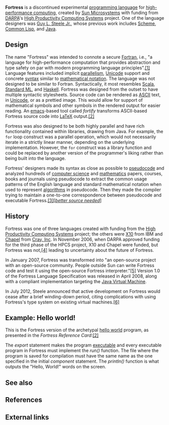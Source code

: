 **Fortress** is a discontinued experimental [programming language][0] for [high-performance computing][1], created by [Sun Microsystems][2] with funding from [DARPA][3]'s [High Productivity Computing Systems][4] project. One of the language designers was [Guy L. Steele Jr.][5], whose previous work includes [Scheme][6], [Common Lisp][7], and [Java][8].

## Design

The name "Fortress" was intended to connote a secure [Fortran][9], i.e., "a language for high-performance computation that provides abstraction and type safety on par with modern programming language principles".[\[1\]][10] Language features included implicit [parallelism][11], [Unicode][12] support and concrete [syntax][13] similar to [mathematical notation][14]. The language was not designed to be similar to Fortran. Syntactically, it most resembles [Scala][15], [Standard ML][16], and [Haskell][17]. Fortress was designed from the outset to have multiple syntactic stylesheets. Source code can be rendered as [ASCII][18] text, in [Unicode][12], or as a prettied image. This would allow for support of mathematical symbols and other symbols in the rendered output for easier reading. An [emacs][19]-based tool called _fortify_ transforms ASCII-based Fortress source code into [LaTeX][20] output.[\[2\]][21]

Fortress was also designed to be both highly parallel and have rich functionality contained within libraries, drawing from Java. For example, the `for` loop construct was a parallel operation, which would not necessarily iterate in a strictly linear manner, depending on the underlying implementation. However, the `for` construct was a library function and could be replaced by another version of the programmer's liking rather than being built into the language.

Fortress' designers made its syntax as close as possible to [pseudocode][22] and analyzed hundreds of [computer science][23] and [mathematics][24] papers, courses, books and journals using pseudocode to extract the common usage patterns of the English language and standard mathematical notation when used to represent [algorithms][25] in pseudocode. Then they made the compiler trying to maintain a one-to-one correspondence between pseudocode and executable Fortress.[\[3\]][26]\[_[better source needed][27]_\]

## History

Fortress was one of three languages created with funding from the [High Productivity Computing Systems][4] project; the others were [X10][28] from IBM and [Chapel][29] from [Cray, Inc][30]. In November 2006, when DARPA approved funding for the third phase of the HPCS project, X10 and Chapel were funded, but Fortress was not,[\[4\]][31] leading to uncertainty about the future of Fortress.

In January 2007, Fortress was transformed into "an open-source project with an open-source community. People outside Sun can write Fortress code and test it using the open-source Fortress interpreter."[\[5\]][32] Version 1.0 of the Fortress Language Specification was released in April 2008, along with a compliant implementation targeting the [Java Virtual Machine][33].

In July 2012, Steele announced that active development on Fortress would cease after a brief winding-down period, citing complications with using Fortress's type system on existing virtual machines.[\[6\]][34]

## Example: Hello world!

This is the Fortress version of the archetypal [hello world][35] program, as presented in the _Fortress Reference Card_:[\[2\]][21]

The _export_ statement makes the program [executable][36] and every executable program in Fortress must implement the _run()_ function. The file where the program is saved for compilation must have the same name as the one specified in the initial _component_ statement. The _println()_ function is what outputs the "Hello, World!" words on the screen.

## See also

## References

## External links

[0]: /wiki/Programming_language "Programming language"
[1]: /wiki/High-performance_computing "High-performance computing"
[2]: /wiki/Sun_Microsystems "Sun Microsystems"
[3]: /wiki/DARPA "DARPA"
[4]: /wiki/High_Productivity_Computing_Systems "High Productivity Computing Systems"
[5]: /wiki/Guy_L._Steele_Jr. "Guy L. Steele Jr."
[6]: /wiki/Scheme_(programming_language) "Scheme (programming language)"
[7]: /wiki/Common_Lisp "Common Lisp"
[8]: /wiki/Java_(programming_language) "Java (programming language)"
[9]: /wiki/Fortran "Fortran"
[10]: #cite_note-spec-1
[11]: /wiki/Parallel_programming "Parallel programming"
[12]: /wiki/Unicode "Unicode"
[13]: /wiki/Syntax "Syntax"
[14]: /wiki/Mathematical_notation "Mathematical notation"
[15]: /wiki/Scala_(programming_language) "Scala (programming language)"
[16]: /wiki/Standard_ML "Standard ML"
[17]: /wiki/Haskell_(programming_language) "Haskell (programming language)"
[18]: /wiki/ASCII "ASCII"
[19]: /wiki/Emacs "Emacs"
[20]: /wiki/LaTeX "LaTeX"
[21]: #cite_note-java.net-2
[22]: /wiki/Pseudocode "Pseudocode"
[23]: /wiki/Computer_science "Computer science"
[24]: /wiki/Mathematics "Mathematics"
[25]: /wiki/Algorithm "Algorithm"
[26]: #cite_note-3
[27]: /wiki/Wikipedia:NOTRS "Wikipedia:NOTRS"
[28]: /wiki/X10_(programming_language) "X10 (programming language)"
[29]: /wiki/Chapel_(programming_language) "Chapel (programming language)"
[30]: /wiki/Cray "Cray"
[31]: #cite_note-4
[32]: #cite_note-5
[33]: /wiki/Java_Virtual_Machine "Java Virtual Machine"
[34]: #cite_note-over-6
[35]: /wiki/Hello_world "Hello world"
[36]: /wiki/Executable_program "Executable program"
